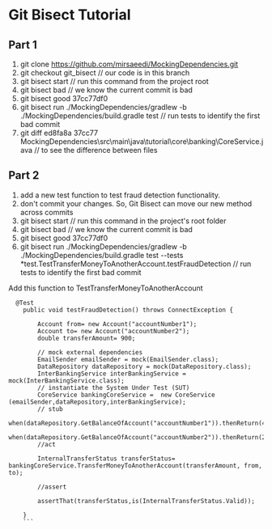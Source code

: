 # Git Bisect Tutorial

## Part 1

1. git clone https://github.com/mirsaeedi/MockingDependencies.git
2. git checkout git_bisect      // our code is in this branch
3. git bisect start // run this command from the project root
4. git bisect bad // we know the current commit is bad
5. git bisect good 37cc77df0
6. git bisect run ./MockingDependencies/gradlew -b ./MockingDependencies/build.gradle test // run tests to identify the first bad commit
7. git diff ed8fa8a 37cc77 MockingDependencies\src\main\java\tutorial\core\banking\CoreService.java // to see the difference between files

## Part 2

1. add a new test function to test fraud detection functionality.
2. don't commit your changes. So, Git Bisect can move our new method across commits
3. git bisect start // run this command in the project's root folder
4. git bisect bad // we know the current commit is bad
5. git bisect good 37cc77df0
6. git bisect run ./MockingDependencies/gradlew -b ./MockingDependencies/build.gradle test --tests *test.TestTransferMoneyToAnotherAccount.testFraudDetection // run tests to identify the first bad commit


Add this function to TestTransferMoneyToAnotherAccount
```
  @Test
	public void testFraudDetection() throws ConnectException {
	
		Account from= new Account("accountNumber1");
		Account to= new Account("accountNumber2");
		double transferAmount= 900;
				
		// mock external dependencies
		EmailSender emailSender = mock(EmailSender.class);
		DataRepository dataRepository = mock(DataRepository.class);
		InterBankingService interBankingService = mock(InterBankingService.class);
		// instantiate the System Under Test (SUT)
		CoreService bankingCoreService =  new CoreService (emailSender,dataRepository,interBankingService);
		// stub
		when(dataRepository.GetBalanceOfAccount("accountNumber1")).thenReturn(4000d);
		when(dataRepository.GetBalanceOfAccount("accountNumber2")).thenReturn(2000d);
		//act
		
		InternalTransferStatus transferStatus= bankingCoreService.TransferMoneyToAnotherAccount(transferAmount, from, to);
		
		//assert
		
		assertThat(transferStatus,is(InternalTransferStatus.Valid));
		
	}
	```
